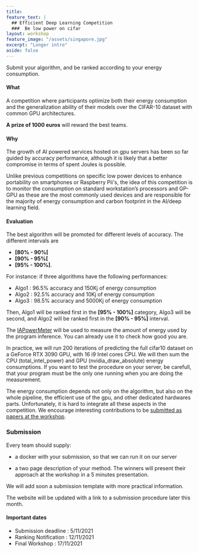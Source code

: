 ```yaml
---
title: 
feature_text: |
  ## Efficient Deep Learning Competition
  ###  Be low power on cifar
layout: workshop
feature_image: "/assets/singapore.jpg"
excerpt: "Longer intro"
aside: false 
---
```


Submit your algorithm, and be ranked according to your energy consumption.

#### What

A competition where participants optimize both their energy consumption and the generalization ability of their models over the CIFAR-10 dataset with common GPU architectures.


**A prize of 1000 euros** will reward the best teams. 

#### Why 

The growth of AI powered services hosted on gpu servers has been so far guided by accuracy performance, although it is likely that a better compromise in terms of spent Joules is possible. 

Unlike previous competitions on specific low power devices to enhance portability on smartphones or Raspberry Pii's, the idea of this competition is to monitor the consumption on standard workstation’s processors and GP-GPU as these are the most commonly used devices and are responsible for the majority of energy consumption and carbon footprint in the AI/deep learning field. 

#### Evaluation

The best algorithm will be promoted for different levels of accuracy. The different intervals are 
- **[80% - 90%[**
- **[90% - 95%[**
- **[95% - 100%]**. 

For instance: if three algorithms have the following performances: 
- Algo1 : 96.5% accuracy and 150Kj of energy consumption
- Algo2 : 92.5% accuracy and 10Kj of energy consumption
- Algo3 : 98.5% accuracy and 5000Kj of energy consumption

Then, Algo1 will be ranked first in the **[95% - 100%]** category, Algo3 will be second, and Algo2 will be ranked first in the **[90% - 95%]** interval.

The [IAPowerMeter](https://github.com/GreenAI-Uppa/IAPowerMeter) will be used to measure the amount of energy used by the program inference. You can already use it to check how good you are.


In practice, we will run 200 iterations of predicting the full cifar10 dataset on a GeForce RTX 3090 GPU, with 16 i9 Intel cores CPU. We will then sum the CPU (total_intel_power) and GPU (nvidia_draw_absolute) energy consumptions. If you want to test the procedure on your server, be carefull, that your program must be the only one running when you are doing the measurement.


The energy consumption depends not only on the algorithm, but also on the whole pipeline, the efficient use of the gpu, and other dedicated hardwares parts. Unfortunately, it is hard to integrate all these aspects in the competition. We encourage interesting contributions to be [submitted as papers at the workshop](/power_efficient_deep_learning/#call-for-papers).

### Submission
Every team should supply:

- a docker with your submission, so that we can run it on our server

- a two page description of your method. The winners will present their approach at the workshop in a 5 minutes presentation.


We will add soon a submission template with more practical information. 

The website will be updated with a link to a submission procedure later this month. 

#### Important dates

- Submission deadline : 5/11/2021
- Ranking Notification : 12/11/2021
- Final Workshop : 17/11/2021

